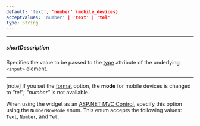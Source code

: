 ```yaml
---
default: 'text', 'number' (mobile_devices)
acceptValues: 'number' | 'text' | 'tel'
type: String
---
```

---
##### shortDescription
Specifies the value to be passed to the [type](https://www.w3schools.com/tags/att_input_type.asp) attribute of the underlying `<input>` element.

---
[note] If you set the [format](/api-reference/10%20UI%20Widgets/dxNumberBox/1%20Configuration/format.md '/Documentation/ApiReference/UI_Widgets/dxNumberBox/Configuration/#format') option, the **mode** for mobile devices is changed to *"tel"*; *"number"* is not available.

When using the widget as an [ASP.NET MVC Control](/concepts/35%20ASP.NET%20MVC%20Controls/20%20Fundamentals '/Documentation/Guide/ASP.NET_MVC_Controls/Fundamentals/'), specify this option using the `NumberBoxMode` enum. This enum accepts the following values: `Text`, `Number`, and `Tel`.